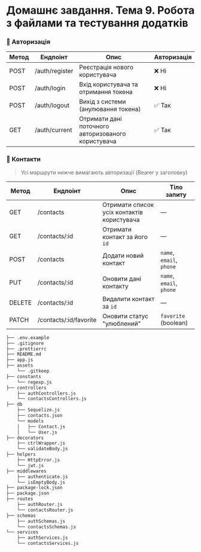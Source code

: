 # Домашнє завдання. Тема 9. Робота з файлами та тестування додатків

### 🔐 Авторизація

| Метод | Ендпоінт       | Опис                                               | Авторизація |
| ----- | -------------- | -------------------------------------------------- | ----------- |
| POST  | /auth/register | Реєстрація нового користувача                      | ❌ Ні       |
| POST  | /auth/login    | Вхід користувача та отримання токена               | ❌ Ні       |
| POST  | /auth/logout   | Вихід з системи (анулювання токена)                | ✅ Так      |
| GET   | /auth/current  | Отримати дані поточного авторизованого користувача | ✅ Так      |

### 📇 Контакти

> Усі маршрути нижче вимагають авторизації (Bearer <token> у заголовку)

| Метод  | Ендпоінт               | Опис                                       | Тіло запиту              |
| ------ | ---------------------- | ------------------------------------------ | ------------------------ |
| GET    | /contacts              | Отримати список усіх контактів користувача | —                        |
| GET    | /contacts/:id          | Отримати контакт за його `id`              | —                        |
| POST   | /contacts              | Додати новий контакт                       | `name`, `email`, `phone` |
| PUT    | /contacts/:id          | Оновити дані контакту                      | `name`, `email`, `phone` |
| DELETE | /contacts/:id          | Видалити контакт за `id`                   | —                        |
| PATCH  | /contacts/:id/favorite | Оновити статус "улюблений"                 | `favorite` (boolean)     |

```bash
├── .env.example
├── .gitignore
├── .prettierrc
├── README.md
├── app.js
├── assets
    └── .gitkeep
├── constants
    └── regexp.js
├── controllers
    ├── authControllers.js
    └── contactsControllers.js
├── db
    ├── Sequelize.js
    ├── contacts.json
    └── models
    │   ├── Contact.js
    │   └── User.js
├── decorators
    ├── ctrlWrapper.js
    └── validateBody.js
├── helpers
    ├── HttpError.js
    └── jwt.js
├── middlewares
    ├── authenticate.js
    └── isEmptyBody.js
├── package-lock.json
├── package.json
├── routes
    ├── authRouter.js
    └── contactsRouter.js
├── schemas
    ├── authSchemas.js
    └── contactsSchemas.js
└── services
    ├── authServices.js
    └── contactsServices.js
```
